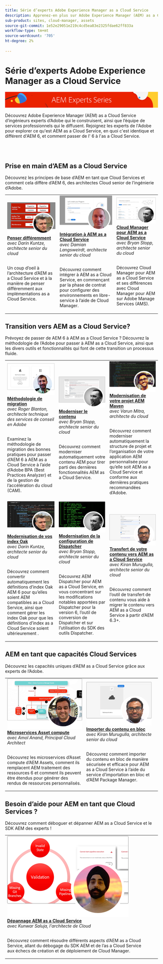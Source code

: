 ```yaml
---
title: Série d’experts Adobe Experience Manager as a Cloud Service
description: Apprenez-en plus sur Adobe Experience Manager (AEM) as a Cloud Service de la part des ingénieurs experts qui l’ont créé et des services professionnels qui l’ont livré.
sub-product: sites, cloud-manager, assets
source-git-commit: 1e52e29051e219c4cd5ea83e2325fdae62ff833a
workflow-type: tm+mt
source-wordcount: '705'
ht-degree: 2%

---
```



# Série d’experts Adobe Experience Manager as a Cloud Service

![AEM série d’experts](./assets/experts-series/masthead.png)

Découvrez Adobe Experience Manager (AEM) as a Cloud Service d’ingénieurs experts d’Adobe qui le construisent, ainsi que l’équipe de services professionnels qui le diffusent. Rejoignez les experts de l&#39;Adobe pour explorer ce qu&#39;est AEM as a Cloud Service, en quoi c&#39;est identique et différent d&#39;AEM 6, et comment passer de l&#39; 6 à l&#39;as a Cloud Service.

<br/> 
<br/>

## Prise en main d’AEM as a Cloud Service

Découvrez les principes de base d’AEM en tant que Cloud Services et comment cela diffère d’AEM 6, des architectes Cloud senior de l’ingénierie d’Adobe.

<table>
  <tr>
   <td>
      <a href="./migration/moving-to-aem-as-a-cloud-service/introduction.md">
      <img alt="Penser différemment" src="./assets/experts-series/thinking-differently.png"/>
      </a>
      <div>
         <a href="./migration/moving-to-aem-as-a-cloud-service/introduction.md"><strong>Penser différemment</strong></a>         
         <br/><em>avec Darin Kuntze, architecte senior du cloud</em>
      </div>
      <p>
        <br/>
         Un coup d’oeil à l’architecture d’AEM as a Cloud Service et à la manière de penser différemment aux implémentations as a Cloud Service.
      </p>
     </td>   
     <td>
      <a href="./migration/moving-to-aem-as-a-cloud-service/onboarding.md">
      <img alt="Intégration à AEM as a Cloud Service" src="./assets/experts-series/onboarding.png"/>
      </a>
      <div>
         <a href="./migration/moving-to-aem-as-a-cloud-service/onboarding.md"><strong>Intégration à AEM as a Cloud Service</strong></a>
         <br/><em>avec Damian Langsweirdt, architecte senior du cloud</em>
      </div>
      <p>
        <br/>
         Découvrez comment intégrer à AEM as a Cloud Service, en commençant par la phase de contrat pour configurer des environnements en libre-service à l’aide de Cloud Manager.
      </p>
   </td>     
   </td>   
     <td>
      <a href="./migration/moving-to-aem-as-a-cloud-service/cloud-manager.md">
      <img alt="Cloud Manager " src="./assets/experts-series/cloud-manager.png"/>
      </a>
      <div>
         <a href="./migration/moving-to-aem-as-a-cloud-service/cloud-manager.md"><strong>Cloud Manager pour AEM as a Cloud Service</strong></a>
         <br/><em>avec Bryan Stopp, architecte senior du cloud</em>
      </div>
      <p>
        <br/>
         Découvrez Cloud Manager pour AEM as a Cloud Service et ses différences avec Cloud Manager pour AEM sur Adobe Manage Services (AMS).
      </p>
   </td> 
  </tr>
</table>

## Transition vers AEM as a Cloud Service?

Prévoyez de passer de AEM 6 à AEM as a Cloud Service ? Découvrez la méthodologie de l’Adobe pour passer à AEM as a Cloud Service, ainsi que les divers outils et fonctionnalités qui font de cette transition un processus fluide.

<table>
  <tr>
   <td>
      <a href="./migration/moving-to-aem-as-a-cloud-service/bpa-and-cam.md" target="_aem-experts-series-video">
      <img alt="La méthodologie de migration" src="./assets/experts-series/bpa-and-cam.png"/>
      </a>
      <div>
         <a href="./migration/moving-to-aem-as-a-cloud-service/bpa-and-cam.md" target="_aem-experts-series-video"><strong>Méthodologie de migration</strong></a>
         <br/><em>avec Roger Blanton, architecte technique des services de conseil en Adobe</em>
      </div>
      <p>
        <br/>
        Examinez la méthodologie de migration des bonnes pratiques pour passer d’AEM 6 à AEM as a Cloud Service à l’aide d’Adobe BPA (Best Practices Analyzer) et de la gestion de l’accélération du cloud (CAM).
      </p>
   </td>   
     <td>
      <a href="./migration/moving-to-aem-as-a-cloud-service/aem-modernization-tools.md" target="_aem-experts-series-video">
      <img alt="Moderniser le contenu" src="./assets/experts-series/aem-modernizer-tools.png"/>
      </a>
      <div>
         <a href="./migration/moving-to-aem-as-a-cloud-service/aem-modernization-tools.md" target="_aem-experts-series-video"><strong>Moderniser le contenu</strong></a>
         <br/><em>avec Bryan Stopp, architecte senior du cloud</em>
      </div>
      <p>
        <br/>
         Découvrez comment moderniser automatiquement votre contenu AEM pour tirer parti des dernières fonctionnalités AEM as a Cloud Service.
      </p>
   </td>     
   </td>   
     <td>
      <a href="./migration/moving-to-aem-as-a-cloud-service/repository-modernization.md" target="_aem-experts-series-video">
      <img alt="Modernisation de votre projet AEM Maven" src="./assets/experts-series/repository-modernizer.png"/>
      </a>
      <div>
         <a href="./migration/moving-to-aem-as-a-cloud-service/repository-modernization.md" target="_aem-experts-series-video"><strong>Modernisation de votre projet AEM Maven</strong></a>
         <br/><em>avec Varun Mitra, architecte du cloud</em>
      </div>
      <p>
        <br/>
         Découvrez comment moderniser automatiquement la structure de projet et l’organisation de votre application AEM personnalisée pour qu’elle soit AEM as a Cloud Service et conforme aux dernières pratiques recommandées d’Adobe.
      </p>
   </td> 
  </tr>
  <tr>
   <td>
      <a href="./migration/moving-to-aem-as-a-cloud-service/search-and-indexing.md" target="_aem-experts-series-video">
      <img alt="Modernisation de vos index Oak" src="./assets/experts-series/indexes.png"/>
      </a>
      <div>
         <a href="./migration/moving-to-aem-as-a-cloud-service/search-and-indexing.md" target="_aem-experts-series-video"><strong>Modernisation de vos index Oak</strong></a>
         <br/><em>avec Darin Kuntze, architecte senior du cloud</em>
      </div>
      <p>
        <br/>
        Découvrez comment convertir automatiquement les définitions d’index Oak AEM 6 pour qu’elles soient AEM compatibles as a Cloud Service, ainsi que comment gérer les index Oak pour que les définitions d’index as a Cloud Service soient ultérieurement .
      </p>
   </td>   
     <td>
      <a href="./migration/moving-to-aem-as-a-cloud-service/dispatcher.md" target="_aem-experts-series-video">
      <img alt="Modernisation de la configuration de Dispatcher" src="./assets/experts-series/dispatcher.png"/>
      </a>
      <div>
         <a href="./migration/moving-to-aem-as-a-cloud-service/dispatcher.md" target="_aem-experts-series-video"><strong>Modernisation de la configuration de Dispatcher</strong></a>
         <br/><em>avec Bryan Stopp, architecte senior du cloud</em>
      </div>
      <p>
        <br/>
         Découvrez AEM Dispatcher pour AEM as a Cloud Service, en vous concentrant sur les modifications notables apportées par Dispatcher pour la version 6, l’outil de conversion de Dispatcher et sur l’utilisation du SDK des outils Dispatcher.
      </p>
   </td>     
   </td>   
     <td>
      <a href="./migration/moving-to-aem-as-a-cloud-service/content-migration/content-transfer-tool.md" target="_aem-experts-series-video">
      <img alt="Transfert de votre contenu vers AEM as a Cloud Service" src="./assets/experts-series/content-transfer-tool.png"/>
      </a>
      <div>
         <a href="./migration/moving-to-aem-as-a-cloud-service/content-migration/content-transfer-tool.md" target="_aem-experts-series-video"><strong>Transfert de votre contenu vers AEM as a Cloud Service</strong></a>
         <br/><em>avec Kiran Murugulla, architecte senior du cloud</em>
      </div>
      <p>
        <br/>
         Découvrez comment l’outil de transfert de contenu vous aide à migrer le contenu vers AEM as a Cloud Service à partir d’AEM 6.3+.
      </p>
   </td> 
  </tr>  
</table>


## AEM en tant que capacités Cloud Services

Découvrez les capacités uniques d’AEM as a Cloud Service grâce aux experts de l’Adobe.

<table>
  <tr>
   <td>
      <a href="./migration/moving-to-aem-as-a-cloud-service/asset-compute-microservices.md" target="_aem-experts-series-video">
      <img alt="Microservices Asset compute" src="./assets/experts-series/asset-compute-microservices.png"/>
      </a>
      <div>
         <a href="./migration/moving-to-aem-as-a-cloud-service/asset-compute-microservices.md" target="_aem-experts-series-video"><strong>Microservices Asset compute</strong></a>
         <br/><em>avec Amol Anand, Principal Cloud Architect</em>
      </div>
      <p>
        <br/>
        Découvrez les microservices d’Asset compute d’AEM Assets, comment ils remplacent AEM traitement des ressources 6 et comment ils peuvent être étendus pour générer des rendus de ressources personnalisés.
      </p>
   </td>   
   <td>
      <a href="./migration/moving-to-aem-as-a-cloud-service/content-migration/bulk-import-service.md" target="_aem-experts-series-video">
      <img alt="Importer du contenu en bloc" src="./assets/experts-series/bulk-import.png"/>
      </a>
      <div>
         <a href="./migration/moving-to-aem-as-a-cloud-service/content-migration/bulk-import-service.md" target="_aem-experts-series-video"><strong>Importer du contenu en bloc</strong></a>
         <br/><em>avec Kiran Murugulla, architecte senior du cloud</em>
      </div>
      <p>
        <br/>
        Découvrez comment importer du contenu en bloc de manière sécurisée et efficace pour AEM as a Cloud Service à l’aide du service d’importation en bloc et d’AEM Package Manager.
      </p>
   </td> 
    <td></td>
  </tr>
</table>

## Besoin d’aide pour AEM en tant que Cloud Services ?

Découvrez comment déboguer et dépanner AEM as a Cloud Service et le SDK AEM des experts !

<table>
  <tr>
   <td>
      <a href="./migration/moving-to-aem-as-a-cloud-service/troubleshooting.md" target="_aem-experts-series-video">
      <img alt="Dépannage AEM as a Cloud Service" src="./assets/experts-series/troubleshooting.png"/>
      </a>
      <div>
         <a href="/migration/moving-to-aem-as-a-cloud-service/troubleshooting.md" 
         target="_aem-experts-series-video"><strong>Dépannage AEM as a Cloud Service</strong></a>
         <br/><em>avec Kunwar Saluja, l'architecte de Cloud</em>
      </div>
      <p>
        <br/>
        Découvrez comment résoudre différents aspects d’AEM as a Cloud Service, allant du débogage du SDK AEM et de l’as a Cloud Service aux échecs de création et de déploiement de Cloud Manager.
      </p>
   </td>   
    <td></td>
    <td></td>
  </tr>
</table>
